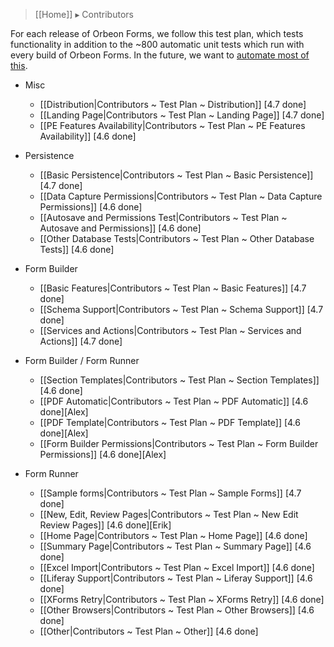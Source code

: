 > [[Home]] ▸ Contributors

For each release of Orbeon Forms, we follow this test plan, which tests functionality in addition to the ~800 automatic unit tests which run with every build of Orbeon Forms. In the future, we want to [automate most of this][1].

- Misc
    - [[Distribution|Contributors ~ Test Plan ~ Distribution]] [4.7 done]
    - [[Landing Page|Contributors ~ Test Plan ~ Landing Page]] [4.7 done]
    - [[PE Features Availability|Contributors ~ Test Plan ~ PE Features Availability]] [4.6 done]
- Persistence
    - [[Basic Persistence|Contributors ~ Test Plan ~ Basic Persistence]] [4.7 done]
    - [[Data Capture Permissions|Contributors ~ Test Plan ~ Data Capture Permissions]] [4.6 done]
    - [[Autosave and Permissions Test|Contributors ~ Test Plan ~ Autosave and Permissions]] [4.6 done]
    - [[Other Database Tests|Contributors ~ Test Plan ~ Other Database Tests]] [4.6 done]
- Form Builder
    - [[Basic Features|Contributors ~ Test Plan ~ Basic Features]] [4.7 done]
    - [[Schema Support|Contributors ~ Test Plan ~ Schema Support]] [4.7 done]
    - [[Services and Actions|Contributors ~ Test Plan ~ Services and Actions]] [4.7 done]
- Form Builder / Form Runner
    - [[Section Templates|Contributors ~ Test Plan ~ Section Templates]] [4.6 done]
    - [[PDF Automatic|Contributors ~ Test Plan ~ PDF Automatic]] [4.6 done][Alex]
    - [[PDF Template|Contributors ~ Test Plan ~ PDF Template]] [4.6 done][Alex]
    - [[Form Builder Permissions|Contributors ~ Test Plan ~ Form Builder Permissions]] [4.6 done][Alex]
- Form Runner
    - [[Sample forms|Contributors ~ Test Plan ~ Sample Forms]] [4.7 done]
    - [[New, Edit, Review Pages|Contributors ~ Test Plan ~ New Edit Review Pages]] [4.6 done][Erik]
    - [[Home Page|Contributors ~ Test Plan ~ Home Page]] [4.6 done]
    - [[Summary Page|Contributors ~ Test Plan ~ Summary Page]] [4.6 done]
    - [[Excel Import|Contributors ~ Test Plan ~ Excel Import]] [4.6 done]
    - [[Liferay Support|Contributors ~ Test Plan ~ Liferay Support]] [4.6 done]
    - [[XForms Retry|Contributors ~ Test Plan ~ XForms Retry]] [4.6 done]
    - [[Other Browsers|Contributors ~ Test Plan ~ Other Browsers]] [4.6 done]
    - [[Other|Contributors ~ Test Plan ~ Other]] [4.6 done]


  [1]: https://github.com/orbeon/orbeon-forms/issues/227